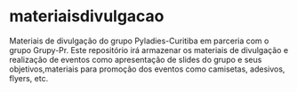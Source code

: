 # materiaisdivulgacao
Materiais de divulgação do grupo Pyladies-Curitiba em parceria com o grupo Grupy-Pr.
Este repositório irá armazenar os materiais de divulgação e realização de eventos como apresentação de 
slides do grupo e seus objetivos,materiais para promoção dos eventos como camisetas, adesivos, flyers, etc.
